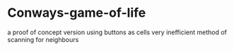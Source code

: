 # Conways-game-of-life
a proof of concept version using buttons as cells
very inefficient method of scanning for neighbours
